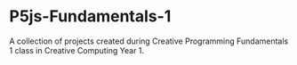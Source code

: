 # P5js-Fundamentals-1
A collection of projects created during Creative Programming Fundamentals 1 class in Creative Computing Year 1.

